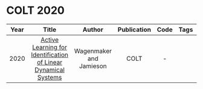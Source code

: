 # COLT 2020

| Year |                                                          Title                                                          |         Author          | Publication | Code | Tags | Notes |
|:----:|:-----------------------------------------------------------------------------------------------------------------------:|:-----------------------:|:-----------:|:----:|:----:|:-----:|
| 2020 | [Active Learning for Identification of Linear Dynamical Systems](https://proceedings.mlr.press/v125/wagenmaker20a.html) | Wagenmaker and Jamieson |    COLT     |  -   |      |       |
